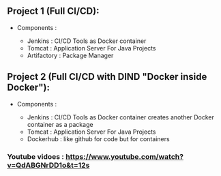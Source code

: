 

## Project 1  (Full CI/CD): 
 - Components :

     - Jenkins : CI/CD Tools as Docker container 
     - Tomcat : Application Server For Java Projects 
     - Artifactory : Package Manager

## Project 2 (Full CI/CD with DIND "Docker inside Docker"): 
 - Components :

     - Jenkins : CI/CD Tools as Docker container creates another Docker container  as a package 
     - Tomcat : Application Server For Java Projects 
     - Dockerhub : like github for code but for containers  


### Youtube vidoes : https://www.youtube.com/watch?v=QdABGNrDD1o&t=12s
